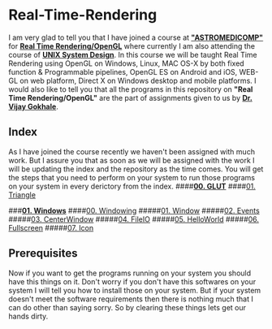 # Real-Time-Rendering
I am very glad to tell you that I have joined a course at [**"ASTROMEDICOMP"**](http://astromedicomp.org/) for [**Real Time Rendering/OpenGL**](http://astromedicomp.org/opengl/course/) where currently I am also attending the course of [**UNIX System Design**](http://astromedicomp.org/course/unix/). In this course we will be taught Real Time Rendering using OpenGL on Windows, Linux, MAC OS-X by both fixed function & Programmable pipelines, OpenGL ES on Android and iOS, WEB-GL on web platform, Direct X on Windows desktop and mobile platforms. I would also like to tell you that all the programs in this repository on **"Real Time Rendering/OpenGL"** are the part of assignments given to us by [**Dr. Vijay Gokhale**](http://astromedicomp.org/dr-vijay-gokhale/).


## Index
As I have joined the course recently we haven't been assigned with much work. But I assure you that as soon as we will be assigned with the work I will be updating the index and the repository as the time comes. You will get the steps that you need to perform on your system to run those programs on your system in every derictory from the index.
####[**00. GLUT**]()
   ####[01. Triangle](https://github.com/sudo-noob/Real-Time-Rendering/tree/master/00-GLUT/01-Triangle)

###[**01. Windows**](https://github.com/sudo-noob/Real-Time-Rendering/tree/master/01-Windows)
   ####[00. Windowing](https://github.com/sudo-noob/Real-Time-Rendering/tree/master/01-Windows/00-Windowing)
      #####[01. Window](https://github.com/sudo-noob/Real-Time-Rendering/tree/master/01-Windows/00-Windowing/01-Window)
      #####[02. Events](https://github.com/sudo-noob/Real-Time-Rendering/tree/master/01-Windows/00-Windowing/02-Events)
      #####[03. CenterWindow](https://github.com/sudo-noob/Real-Time-Rendering/tree/master/01-Windows/00-Windowing/03-CenterWindow)
      #####[04. FileIO](https://github.com/sudo-noob/Real-Time-Rendering/tree/master/01-Windows/00-Windowing/04-FileIO)
      #####[05. HelloWorld](https://github.com/sudo-noob/Real-Time-Rendering/tree/master/01-Windows/00-Windowing/05-HelloWorld)
      #####[06. Fullscreen](https://github.com/sudo-noob/Real-Time-Rendering/tree/master/01-Windows/00-Windowing/06-Fullscreen)
      #####[07. Icon](https://github.com/sudo-noob/Real-Time-Rendering/tree/master/01-Windows/00-Windowing/07-Icon)
      
    

## Prerequisites
Now if you want to get the programs running on your system you should have this things on it. Don't worry if you don't have this softwares on your system I will tell you how to install those on your system. But if your system doesn't meet the software requirements then there is nothing much that I can do other than saying sorry. So by clearing these things lets get our hands dirty.
